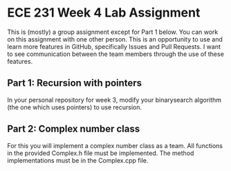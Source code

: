 # ECE 231 Week 4 Lab Assignment

This is (mostly) a group assignment except for Part 1 below. You can work on this assignment
with one other person. This is an opportunity to use and learn more features in GitHub,
specifically Issues and Pull Requests. I want to see communication between the team members
through the use of these features.

## Part 1: Recursion with pointers

In your personal repository for week 3, modify your binarysearch algorithm (the one which uses
pointers) to use recursion.

## Part 2: Complex number class

For this you will implement a complex number class as a team.  All functions in the provided
Complex.h file must be implemented. The method implementations must be in the Complex.cpp file.
